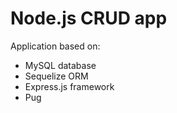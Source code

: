 # Node.js CRUD app
Application based on:
* MySQL database
* Sequelize ORM
* Express.js framework
* Pug
